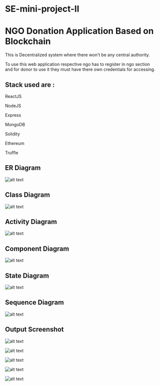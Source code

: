 # SE-mini-project-II

# NGO Donation Application Based on Blockchain

This is Decentralized system where there won't be any central authority.

To use this web application respective ngo has to register in ngo section and for donor to use it they must have there own credentials for accessing.


## Stack used are :

ReactJS

NodeJS

Express

MongoDB

Solidity

Ethereum

Truffle

## ER Diagram

![alt text](https://github.com/RiddhiTharewal/SE-mini-project-II/blob/main/Images/ER_diagram.png)

## Class Diagram

![alt text](https://github.com/RiddhiTharewal/SE-mini-project-II/blob/main/Images/Class.jpeg)

## Activity Diagram

![alt text](https://github.com/RiddhiTharewal/SE-mini-project-II/blob/main/Images/Activity1.jpg)


## Component Diagram

![alt text](https://github.com/RiddhiTharewal/SE-mini-project-II/blob/main/Images/Component.png)

## State Diagram

![alt text](https://github.com/RiddhiTharewal/SE-mini-project-II/blob/main/Images/state1.png)

## Sequence Diagram

![alt text](https://github.com/RiddhiTharewal/SE-mini-project-II/blob/main/Images/sequence.jpeg)

## Output Screenshot

![alt text](https://github.com/RiddhiTharewal/SE-mini-project-II/blob/main/Screenshot/login.png)


![alt text](https://github.com/RiddhiTharewal/SE-mini-project-II/blob/main/Screenshot/register_ngo.png)


![alt text](https://github.com/RiddhiTharewal/SE-mini-project-II/blob/main/Screenshot/register_user.png)


![alt text](https://github.com/RiddhiTharewal/SE-mini-project-II/blob/main/Screenshot/NGO_dashboard.png)


![alt text](https://github.com/RiddhiTharewal/SE-mini-project-II/blob/main/Screenshot/User_dashboard.png)

